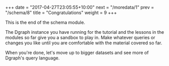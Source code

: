 +++
date = "2017-04-27T23:05:55+10:00"
next = "/moredata/1"
prev = "/schema/8"
title = "Congratulations"
weight = 9
+++

This is the end of the schema module.

The Dgraph instance you have running for the tutorial and the lessons
in the modules so far give you a sandbox to play in.  Make whatever
queries or changes you like until you are comfortable with the
material covered so far.

When you're done, let's move up to bigger datasets and see more of
Dgraph's query language.
